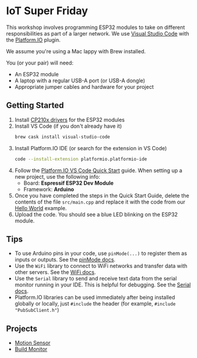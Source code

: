 # IoT Super Friday

This workshop involves programming ESP32 modules to take on different responsibilities as part of a larger network. We use [Visual Studio Code](https://code.visualstudio.com/) with the [Platform.IO](https://platformio.org) plugin.

We assume you're using a Mac lappy with Brew installed.

You (or your pair) will need:

* An ESP32 module 
* A laptop with a regular USB-A port (or USB-A dongle)
* Appropriate jumper cables and hardware for your project

## Getting Started

1. Install [CP210x drivers](https://www.silabs.com/products/development-tools/software/usb-to-uart-bridge-vcp-drivers) for the ESP32 modules
2. Install VS Code (if you don't already have it)
    ```bash
    brew cask install visual-studio-code
    ```
3. Install Platform․IO IDE (or search for the extension in VS Code)
    ```bash
    code --install-extension platformio.platformio-ide
    ```
4. Follow the [Platform.IO VS Code Quick Start](https://docs.platformio.org/en/latest/ide/vscode.html#quick-start) guide. When setting up a new project, use the following info:
   * Board: **Espressif ESP32 Dev Module**  
   * Framework: **Arduino**
5. Once you have completed the steps in the Quick Start Guide, delete the contents of the file `src/main.cpp` and replace it with the code from our [Hello World](hello-world.cpp) example.
6. Upload the code. You should see a blue LED blinking on the ESP32 module.

## Tips

* To use Arduino pins in your code, use `pinMode(...)` to register them as inputs or outputs. See the [pinMode docs](https://www.arduino.cc/reference/en/language/functions/digital-io/pinmode/).
* Use the `WiFi` library to connect to WiFi networks and transfer data with other servers. See the [WiFi docs](https://www.arduino.cc/en/Reference/WiFi).
* Use the `Serial` library to send and receive text data from the serial monitor running in your IDE. This is helpful for debugging. See the [Serial docs](https://www.arduino.cc/reference/en/language/functions/communication/serial/).
* Platform․IO libraries can be used immediately after being installed globally or locally, just `#include` the header (for example, `#include "PubSubClient.h"`)

## Projects

* [Motion Sensor](motion-sensor.md)
* [Build Monitor](build-monitor.md)
